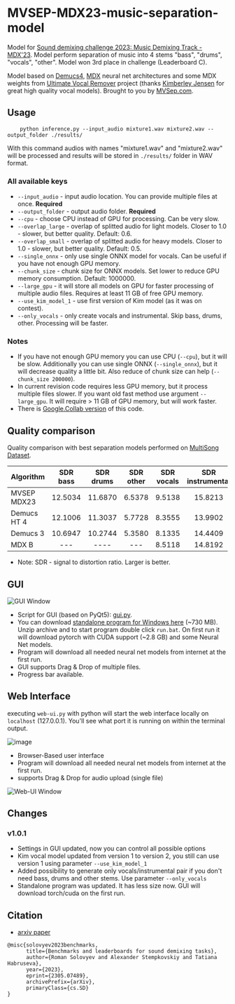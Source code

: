 # MVSEP-MDX23-music-separation-model
Model for [Sound demixing challenge 2023: Music Demixing Track - MDX'23](https://www.aicrowd.com/challenges/sound-demixing-challenge-2023). Model perform separation of music into 4 stems "bass", "drums", "vocals", "other". Model won 3rd place in challenge (Leaderboard C).

Model based on [Demucs4](https://github.com/facebookresearch/demucs), [MDX](https://github.com/kuielab/mdx-net) neural net architectures and some MDX weights from [Ultimate Vocal Remover](https://github.com/Anjok07/ultimatevocalremovergui) project (thanks [Kimberley Jensen](https://github.com/KimberleyJensen) for great high quality vocal models). Brought to you by [MVSep.com](https://mvsep.com).
## Usage

```
    python inference.py --input_audio mixture1.wav mixture2.wav --output_folder ./results/
```

With this command audios with names "mixture1.wav" and "mixture2.wav" will be processed and results will be stored in `./results/` folder in WAV format.

### All available keys
* `--input_audio` - input audio location. You can provide multiple files at once. **Required**
* `--output_folder` - output audio folder. **Required**
* `--cpu` - choose CPU instead of GPU for processing. Can be very slow.
* `--overlap_large` - overlap of splitted audio for light models. Closer to 1.0 - slower, but better quality. Default: 0.6.
* `--overlap_small` - overlap of splitted audio for heavy models. Closer to 1.0 - slower, but better quality. Default: 0.5.
* `--single_onnx` - only use single ONNX model for vocals. Can be useful if you have not enough GPU memory.
* `--chunk_size` - chunk size for ONNX models. Set lower to reduce GPU memory consumption. Default: 1000000.
* `--large_gpu` - it will store all models on GPU for faster processing of multiple audio files. Requires at least 11 GB of free GPU memory.
* `--use_kim_model_1` - use first version of Kim model (as it was on contest).
* `--only_vocals` - only create vocals and instrumental. Skip bass, drums, other. Processing will be faster.

### Notes
* If you have not enough GPU memory you can use CPU (`--cpu`), but it will be slow. Additionally you can use single ONNX (`--single_onnx`), but it will decrease quality a little bit. Also reduce of chunk size can help (`--chunk_size 200000`).
* In current revision code requires less GPU memory, but it process multiple files slower. If you want old fast method use argument `--large_gpu`. It will require > 11 GB of GPU memory, but will work faster.
* There is [Google.Collab version](https://colab.research.google.com/github/jarredou/MVSEP-MDX23-Colab_v2/blob/main/MVSep-MDX23-Colab.ipynb) of this code.  

## Quality comparison

Quality comparison with best separation models performed on [MultiSong Dataset](https://mvsep.com/quality_checker/leaderboard2.php?sort=bass). 

| Algorithm     | SDR bass  | SDR drums  | SDR other  | SDR vocals  | SDR instrumental  |
| ------------- |:---------:|:----------:|:----------:|:----------:|:------------------:|
| MVSEP MDX23   | 12.5034   | 11.6870    | 6.5378     |  9.5138    | 15.8213            |
| Demucs HT 4   | 12.1006   | 11.3037    | 5.7728     |  8.3555    | 13.9902            |
| Demucs 3      | 10.6947   | 10.2744    | 5.3580     |  8.1335    | 14.4409            |
| MDX B         | ---       | ----       | ---        |  8.5118    | 14.8192            |

* Note: SDR - signal to distortion ratio. Larger is better.

## GUI

![GUI Window](https://github.com/ZFTurbo/MVSEP-MDX23-music-separation-model/blob/main/images/MVSep-Window.png)

* Script for GUI (based on PyQt5): [gui.py](gui.py).
* You can download [standalone program for Windows here](https://github.com/ZFTurbo/MVSEP-MDX23-music-separation-model/releases/download/v1.0.1/MVSep-MDX23_v1.0.1.zip) (~730 MB). Unzip archive and to start program double click `run.bat`. On first run it will download pytorch with CUDA support (~2.8 GB) and some Neural Net models.
* Program will download all needed neural net models from internet at the first run.
* GUI supports Drag & Drop of multiple files.
* Progress bar available.

## Web Interface
executing `web-ui.py` with python will start the web interface locally on `localhost` (127.0.0.1).
You'll see what port it is running on within the terminal output.

![image](https://github.com/Ma5onic/MVSEP-MDX23-music-separation-model/assets/18509613/ae7130a5-60a4-4095-abbd-5290e84dcf7c)

* Browser-Based user interface
* Program will download all needed neural net models from internet at the first run.
* supports Drag & Drop for audio upload (single file)

![Web-UI Window](https://github.com/ZFTurbo/MVSEP-MDX23-music-separation-model/assets/18509613/4872f6aa-5896-44e9-8885-eaee1de3f4ee)


## Changes

### v1.0.1
* Settings in GUI updated, now you can control all possible options
* Kim vocal model updated from version 1 to version 2, you still can use version 1 using parameter `--use_kim_model_1`
* Added possibility to generate only vocals/instrumental pair if you don't need bass, drums and other stems. Use parameter `--only_vocals`
* Standalone program was updated. It has less size now. GUI will download torch/cuda on the first run. 

## Citation

* [arxiv paper](https://arxiv.org/abs/2305.07489)

```
@misc{solovyev2023benchmarks,
      title={Benchmarks and leaderboards for sound demixing tasks}, 
      author={Roman Solovyev and Alexander Stempkovskiy and Tatiana Habruseva},
      year={2023},
      eprint={2305.07489},
      archivePrefix={arXiv},
      primaryClass={cs.SD}
}
```
